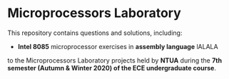 # Microprocessors Laboratory

This repository contains questions and solutions, including:

  - **Intel 8085** microprocessor exercises in **assembly language** lALALA 

to the Microprocessors Laboratory projects held by **NTUA** during the **7th semester (Autumn & Winter 2020) of the ECE undergraduate course**.
